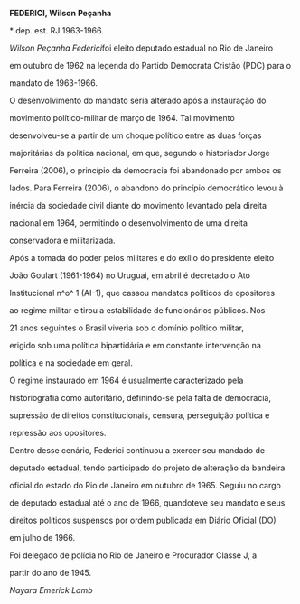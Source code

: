 **FEDERICI, Wilson Peçanha**



\* dep. est. RJ 1963-1966.



*Wilson Peçanha Federici*foi eleito deputado estadual no Rio de Janeiro

em outubro de 1962 na legenda do Partido Democrata Cristão (PDC) para o

mandato de 1963-1966.



O desenvolvimento do mandato seria alterado após a instauração do

movimento político-militar de março de 1964. Tal movimento

desenvolveu-se a partir de um choque político entre as duas forças

majoritárias da política nacional, em que, segundo o historiador Jorge

Ferreira (2006), o princípio da democracia foi abandonado por ambos os

lados. Para Ferreira (2006), o abandono do princípio democrático levou à

inércia da sociedade civil diante do movimento levantado pela direita

nacional em 1964, permitindo o desenvolvimento de uma direita

conservadora e militarizada.



Após a tomada do poder pelos militares e do exílio do presidente eleito

João Goulart (1961-1964) no Uruguai, em abril é decretado o Ato

Institucional n^o^ 1 (AI-1), que cassou mandatos políticos de opositores

ao regime militar e tirou a estabilidade de funcionários públicos. Nos

21 anos seguintes o Brasil viveria sob o domínio político militar,

erigido sob uma política bipartidária e em constante intervenção na

política e na sociedade em geral.



O regime instaurado em 1964 é usualmente caracterizado pela

historiografia como autoritário, definindo-se pela falta de democracia,

supressão de direitos constitucionais, censura, perseguição política e

repressão aos opositores.



Dentro desse cenário, Federici continuou a exercer seu mandado de

deputado estadual, tendo participado do projeto de alteração da bandeira

oficial do estado do Rio de Janeiro em outubro de 1965. Seguiu no cargo

de deputado estadual até o ano de 1966, quandoteve seu mandato e seus

direitos políticos suspensos por ordem publicada em Diário Oficial (DO)

em julho de 1966.



Foi delegado de polícia no Rio de Janeiro e Procurador Classe J, a

partir do ano de 1945.



*Nayara Emerick Lamb*



